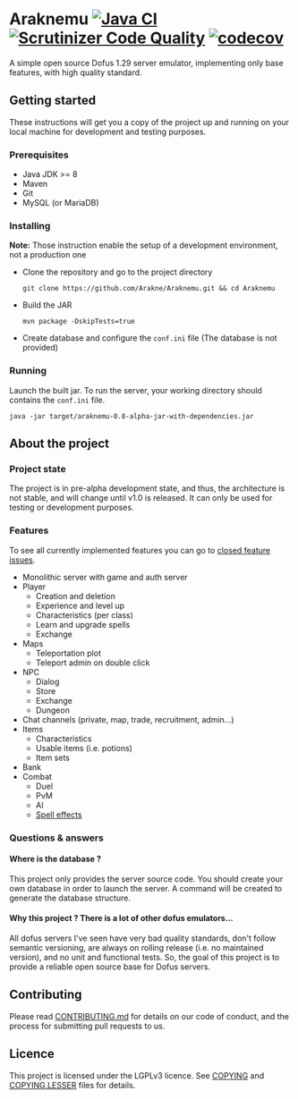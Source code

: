 # Araknemu [![Java CI](https://github.com/Arakne/Araknemu/actions/workflows/ci.yaml/badge.svg)](https://github.com/Arakne/Araknemu/actions/workflows/ci.yaml) [![Scrutinizer Code Quality](https://scrutinizer-ci.com/g/Arakne/Araknemu/badges/quality-score.png?b=master)](https://scrutinizer-ci.com/g/Arakne/Araknemu/?branch=master) [![codecov](https://codecov.io/gh/Arakne/Araknemu/branch/master/graph/badge.svg?token=PFK2YM1T6W)](https://codecov.io/gh/Arakne/Araknemu)

A simple open source Dofus 1.29 server emulator, implementing only base features, with high quality standard.

## Getting started

These instructions will get you a copy of the project up and running on your local machine for development and testing purposes.

### Prerequisites

- Java JDK >= 8
- Maven
- Git
- MySQL (or MariaDB)

### Installing

**Note:** Those instruction enable the setup of a development environment, not a production one

- Clone the repository and go to the project directory
    ```
    git clone https://github.com/Arakne/Araknemu.git && cd Araknemu
    ```
- Build the JAR
    ```
    mvn package -DskipTests=true
    ```
- Create database and configure the `conf.ini` file (The database is not provided)

### Running

Launch the built jar.
To run the server, your working directory should contains the `conf.ini` file.

```
java -jar target/araknemu-0.8-alpha-jar-with-dependencies.jar
```

## About the project

### Project state

The project is in pre-alpha development state, and thus, the architecture is not stable, and will change until v1.0 is released. 
It can only be used for testing or development purposes.

### Features

To see all currently implemented features you can go to [closed feature issues](https://github.com/Arakne/Araknemu/issues?q=is%3Aissue+is%3Aclosed+label%3AFeature).

- Monolithic server with game and auth server
- Player
    - Creation and deletion
    - Experience and level up
    - Characteristics (per class)
    - Learn and upgrade spells
    - Exchange
- Maps
    - Teleportation plot
    - Teleport admin on double click
- NPC
    - Dialog
    - Store
    - Exchange
    - Dungeon
- Chat channels (private, map, trade, recruitment, admin...)
- Items
    - Characteristics
    - Usable items (i.e. potions)
    - Item sets
- Bank
- Combat
    - Duel
    - PvM
    - AI
    - [Spell effects](https://github.com/Arakne/Araknemu/issues/27)

### Questions & answers

#### Where is the database ?

This project only provides the server source code. You should create your own database in order to launch the server. 
A command will be created to generate the database structure.

#### Why this project ? There is a lot of other dofus emulators...

All dofus servers I've seen have very bad quality standards, don't follow semantic versioning, 
are always on rolling release (i.e. no maintained version), and no unit and functional tests. 
So, the goal of this project is to provide a reliable open source base for Dofus servers.

## Contributing

Please read [CONTRIBUTING.md](./CONTRIBUTING.md) for details on our code of conduct, and the process for submitting pull requests to us.

## Licence

This project is licensed under the LGPLv3 licence. See [COPYING](./COPYING) and [COPYING.LESSER](./COPYING.LESSER) files for details.